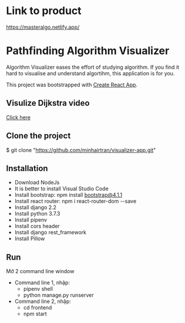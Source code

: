 # Link to product 
https://masteralgo.netlify.app/


# Pathfinding Algorithm Visualizer 

Algorithm Visualizer eases the effort of studying algorithm. If you find it hard to visualise and understand algortihm, this application is for you.

This project was bootstrapped with [Create React App](https://github.com/facebook/create-react-app).

## Visulize Dijkstra video
[Click here](https://drive.google.com/file/d/1xhDdlaC54xALJ91aKAcLcl6G-YOq5D5z/view?usp=sharing)

## Clone the project
$ git clone "https://github.com/minhairtran/visualizer-app.git"

## Installation
- Download NodeJs
- It is better to install Visual Studio Code
- Install bootstrap: npm install bootstrap@4.1.1
- Install react router: npm i react-router-dom --save
- Install django 2.2
- Install python 3.7.3
- Install pipenv
- Install cors header
- Install django rest_framework
- Install Pillow

## Run
Mở 2 command line window
- Command line 1, nhập:
	+ pipenv shell
	+ python manage.py runserver
- Command line 2, nhập:
	+ cd frontend
	+ npm start
